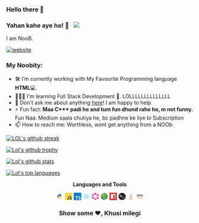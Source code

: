 ### Hello there 👋

<!--
**azax25547/azax25547** is a ✨ _special_ ✨ repository because its `README.md` (this file) appears on your GitHub profile.
-->

### Yahan kahe aye ho! 🤩 &nbsp; ![](https://visitor-badge.glitch.me/badge?page_id=azax25547.azax25547)

I am NooB.

[![website](https://img.shields.io/badge/PortfolioWebsite-azax25547.github.io-2648ff?style=flat-square&logo=google-chrome)](https://azax25547.github.io/)

### My Noobity:

- 🛠 I’m currently working with My Favourite Programming language <b>HTML</b>💻.
- 👨🏻‍💻 I'm learning Full Stack Development 🚀. LOLLLLLLLLLLLLLL
- 💬 Don't ask me about anything [here](https://google.com)! I am happy to help. 
- ⚡ Fun fact:<b> Maa C*** padi he and tum fun dhund rahe ho, m not funny. </b> Fun Naa: Medium saala chutiya he, bc padhne ke liye bi Subscription 
- 📫 How to reach me: Worthless, wont get anything from a NOOb.



[![LOL's github streak](https://github-readme-streak-stats.herokuapp.com/?user=azax25547&theme=blue-green)](https://github.com/DenverCoder1/github-readme-streak-stats)

[![Lol's github trophy](https://github-profile-trophy.vercel.app/?username=azax25547&row=1)](https://github.com/ryo-ma/github-profile-trophy)

[![Lol's github stats](https://github-readme-stats.vercel.app/api?username=azax25547&theme=blue-green)](https://github.com/anuraghazra/github-readme-stats)

[![Lol's top languages](https://github-readme-stats.vercel.app/api/top-langs/?username=azax25547&theme=blue-green)](https://github.com/anuraghazra/github-readme-stats)



<div align='center'>
 
  <b>Languages and Tools</b>

<code><img height="20" src="https://raw.githubusercontent.com/github/explore/80688e429a7d4ef2fca1e82350fe8e3517d3494d/topics/python/python.png"></code>
<code><img height="20" src="https://raw.githubusercontent.com/github/explore/80688e429a7d4ef2fca1e82350fe8e3517d3494d/topics/javascript/javascript.png"></code>
<code><img height="20" src="https://raw.githubusercontent.com/github/explore/80688e429a7d4ef2fca1e82350fe8e3517d3494d/topics/typescript/typescript.png"></code>
<code><img height="20" src="https://raw.githubusercontent.com/github/explore/80688e429a7d4ef2fca1e82350fe8e3517d3494d/topics/react/react.png"></code>
<code><img height="20" src="https://raw.githubusercontent.com/github/explore/80688e429a7d4ef2fca1e82350fe8e3517d3494d/topics/graphql/graphql.png"></code>
<code><img height="20" src="https://raw.githubusercontent.com/github/explore/80688e429a7d4ef2fca1e82350fe8e3517d3494d/topics/nodejs/nodejs.png"></code>
<code><img height="20" src="https://raw.githubusercontent.com/github/explore/80688e429a7d4ef2fca1e82350fe8e3517d3494d/topics/npm/npm.png"></code>
<code><img height="20" src="https://raw.githubusercontent.com/github/explore/80688e429a7d4ef2fca1e82350fe8e3517d3494d/topics/terminal/terminal.png"></code>
<code><img height="20" src="https://raw.githubusercontent.com/github/explore/80688e429a7d4ef2fca1e82350fe8e3517d3494d/topics/java/java.png"></code>
<code><img height="20" src="https://raw.githubusercontent.com/github/explore/80688e429a7d4ef2fca1e82350fe8e3517d3494d/topics/aws/aws.png"></code>
</div>
<div align="center">

### Show some ❤️, Khusi milegi

</div>
